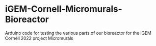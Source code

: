# iGEM-Cornell-Micromurals-Bioreactor
Arduino code for testing the various parts of our bioreactor for the iGEM Cornell 2022 project Micromurals
